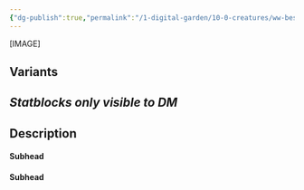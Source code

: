 ```yaml
---
{"dg-publish":true,"permalink":"/1-digital-garden/10-0-creatures/ww-bestiary/mortis-bat/","tags":["#creature","beast"]}
---
```



[IMAGE]

## Variants
*Statblocks only visible to DM*
- 

## Description

#### Subhead


#### Subhead

